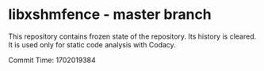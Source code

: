 # libxshmfence - master branch

This repository contains frozen state of the repository.
Its history is cleared. It is used only for static code
analysis with Codacy.

Commit Time: 1702019384